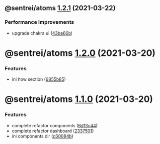 ## @sentrei/atoms [1.2.1](https://github.com/sentrei/sentrei/compare/@sentrei/atoms@1.2.0...@sentrei/atoms@1.2.1) (2021-03-22)

### Performance Improvements

- upgrade chakra ui ([43be66b](https://github.com/sentrei/sentrei/commit/43be66b0fcd99e5bf496156bbecb3f292a395365))

# @sentrei/atoms [1.2.0](https://github.com/sentrei/sentrei/compare/@sentrei/atoms@1.1.0...@sentrei/atoms@1.2.0) (2021-03-20)

### Features

- ini how section ([6855b85](https://github.com/sentrei/sentrei/commit/6855b85b1da35d6ff6ac232b71818d1672607a5b))

# @sentrei/atoms [1.1.0](https://github.com/sentrei/sentrei/compare/@sentrei/atoms@1.0.0...@sentrei/atoms@1.1.0) (2021-03-20)

### Features

- complete refactor components ([6d13c44](https://github.com/sentrei/sentrei/commit/6d13c44e7b58c1eee353a7c3b9e71edfaa764096))
- complete refactor dashboard ([2337501](https://github.com/sentrei/sentrei/commit/2337501423d8770572c232c858fac71c0599327c))
- ini components dir ([c60084b](https://github.com/sentrei/sentrei/commit/c60084b60ab6692d851372080135e05a0490454a))
